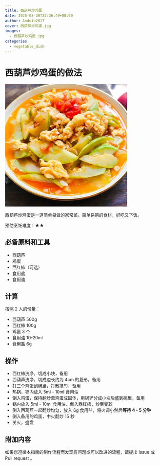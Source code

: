 ```yaml
---
title: 西葫芦炒鸡蛋
date: 2025-08-30T22:36:49+08:00
author: Anduin2017
cover: 西葫芦炒鸡蛋.jpg
images:
  - 西葫芦炒鸡蛋.jpg
categories:
  - vegetable_dish
---
```


# 西葫芦炒鸡蛋的做法

![西葫芦炒鸡蛋](./西葫芦炒鸡蛋.jpeg)

西葫芦炒鸡蛋是一道简单易做的家常菜。简单易购的食材，好吃又下饭。

预估烹饪难度：★★

## 必备原料和工具

- 西葫芦
- 鸡蛋
- 西红柿（可选）
- 食用盐
- 食用油

## 计算

按照 2 人的份量：

- 西葫芦 500g
- 西红柿 100g
- 鸡蛋 3 个
- 食用油 10-20ml
- 食用盐 6g

## 操作

- 西红柿洗净，切成小块，备用
- 西葫芦洗净，切成边长约为 4cm 的菱形，备用
- 打三个鸡蛋到碗里，打散搅匀，备用
- 热锅，锅内放入 5ml - 10ml 食用油
- 倒入鸡蛋，保持翻炒至鸡蛋成固体，用锅铲分成小块后盛到碗里，备用
- 锅内放入 5ml - 10ml 食用油，倒入西红柿，炒至变软
- 倒入西葫芦一起翻炒均匀，放入 6g 食用盐，将火调小然后**等待 4 - 5 分钟**
- 倒入备用的鸡蛋，中火翻炒 15 秒
- 关火，盛盘

## 附加内容

如果您遵循本指南的制作流程而发现有问题或可以改进的流程，请提出 Issue 或 Pull request 。
